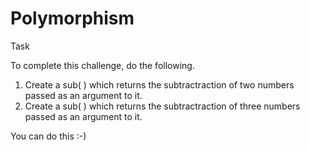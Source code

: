 # Polymorphism

Task

To complete this challenge, do the following.

1. Create a sub( ) which returns the subtractraction of two numbers passed as an argument to it.
2. Create a sub( ) which returns the subtractraction of three numbers passed as an argument to it.

You can do this :-)
